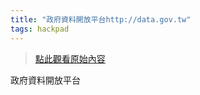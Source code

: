 ```yaml
---
title: "政府資料開放平台http://data.gov.tw"
tags: hackpad
---
```


> [點此觀看原始內容](https://g0v.hackpad.tw/4TmRG8ED7e3)

政府資料開放平台
